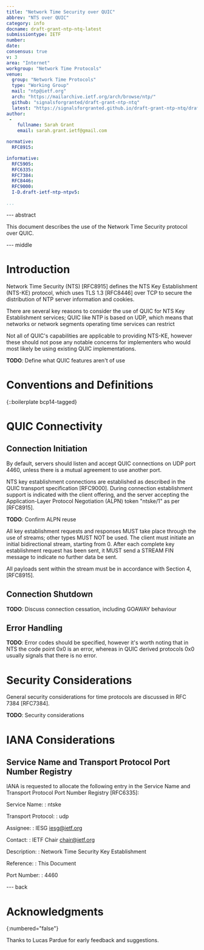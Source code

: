 ```yaml
---
title: "Network Time Security over QUIC"
abbrev: "NTS over QUIC"
category: info
docname: draft-grant-ntp-ntq-latest
submissiontype: IETF
number:
date:
consensus: true
v: 3
area: "Internet"
workgroup: "Network Time Protocols"
venue:
  group: "Network Time Protocols"
  type: "Working Group"
  mail: "ntp@ietf.org"
  arch: "https://mailarchive.ietf.org/arch/browse/ntp/"
  github: "signalsforgranted/draft-grant-ntp-ntq"
  latest: "https://signalsforgranted.github.io/draft-grant-ntp-ntq/draft-grant-ntp-ntq.html"
author:
 -
    fullname: Sarah Grant
    email: sarah.grant.ietf@gmail.com

normative:
  RFC8915:

informative:
  RFC5905:
  RFC6335:
  RFC7384:
  RFC8446:
  RFC9000:
  I-D.draft-ietf-ntp-ntpv5:

...
```


--- abstract

This document describes the use of the Network Time Security protocol over QUIC.

--- middle

# Introduction

Network Time Security (NTS) [RFC8915] defines the NTS Key Establishment (NTS-KE) protocol, which uses TLS 1.3 [RFC8446] over TCP to secure the distribution of NTP server information and cookies.

There are several key reasons to consider the use of QUIC for NTS Key Establishment services; QUIC like NTP is based on UDP, which means that networks or network segments operating time services can restrict

Not all of QUIC's capabilities are applicable to providing NTS-KE, however these should not pose any notable concerns for implementers who would most likely be using existing QUIC implementations.

**TODO**: Define what QUIC features aren't of use

# Conventions and Definitions

{::boilerplate bcp14-tagged}

# QUIC Connectivity

## Connection Initiation

By default, servers should listen and accept QUIC connections on UDP port 4460, unless there is a mutual agreement to use another port.

NTS key establishment connections are established as described in the QUIC transport specification [RFC9000]. During connection establishment support is indicated with the client offering, and the server accepting the Application-Layer Protocol Negotiation (ALPN) token "ntske/1" as per [RFC8915].

**TODO**: Confirm ALPN reuse

All key establishment requests and responses MUST take place through the use of streams; other types MUST NOT be used. The client must initiate an initial bidirectional stream, starting from 0. After each complete key establishment request has been sent, it MUST send a STREAM FIN message to indicate no further data be sent.

All payloads sent within the stream must be in accordance with Section 4, [RFC8915].

## Connection Shutdown

**TODO**: Discuss connection cessation, including GOAWAY behaviour

## Error Handling

**TODO**: Error codes should be specified, however it's worth noting that in NTS the code point 0x0 is an error, whereas in QUIC derived protocols 0x0 usually signals that there is no error.

# Security Considerations

General security considerations for time protocols are discussed in RFC 7384 [RFC7384].

**TODO**: Security considerations

# IANA Considerations

## Service Name and Transport Protocol Port Number Registry

IANA is requested to allocate the following entry in the Service Name and Transport Protocol Port Number Registry [RFC6335]:

  Service Name:
  : ntske

  Transport Protocol:
  : udp

  Assignee:
  : IESG <iesg@ietf.org>

  Contact:
  : IETF Chair <chair@ietf.org>

  Description:
  : Network Time Security Key Establishment

  Reference:
  : This Document

  Port Number:
  : 4460


--- back

# Acknowledgments
{:numbered="false"}

Thanks to Lucas Pardue for early feedback and suggestions.
